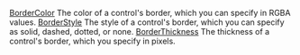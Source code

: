 [BorderColor](filename.md) The color of a control's border, which you can specify in RGBA values.
[BorderStyle](filename.md) The style of a control's border, which you can specify as solid, dashed, dotted, or none.
[BorderThickness](filename.md) The thickness of a control's border, which you specify in pixels.
